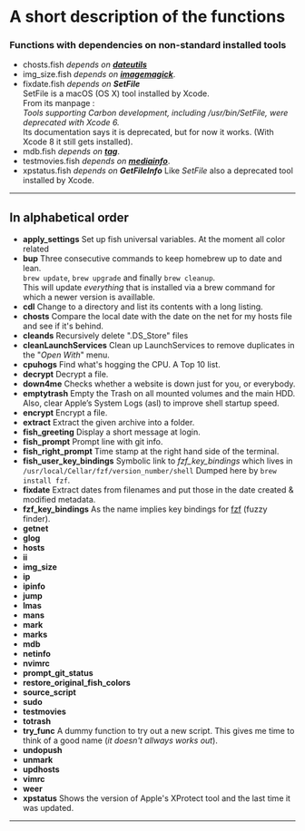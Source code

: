 # A short description of the functions

### Functions with dependencies on non-standard installed tools

* chosts.fish _depends on [**dateutils**](http://www.fresse.org/dateutils)_
* img_size.fish _depends on [**imagemagick**](https://imagemagick.org)_.
* fixdate.fish _depends on **SetFile**_  
    SetFile is a macOS (OS X) tool installed by Xcode.  
    From its manpage :  
    _Tools supporting Carbon development, including /usr/bin/SetFile, were deprecated with Xcode 6._  
    Its documentation says it is deprecated, but for now it works. (With Xcode 8 it still gets installed).  
* mdb.fish _depends on [**tag**](https://github.com/jdberry/tag)_.
* testmovies.fish _depends on [**mediainfo**](http://mediaarea.net)_.
* xpstatus.fish _depends on **GetFileInfo**_
    Like _SetFile_ also a deprecated tool installed by Xcode.

---

## In alphabetical order

* **apply_settings**
Set up fish universal variables. At the moment all color related
* **bup**
Three consecutive commands to keep homebrew up to date and lean.  
`brew update`, `brew upgrade` and finally `brew cleanup`.  
This will update *everything* that is installed via a brew command for which a newer version is availlable.
* **cdl**
Change to a directory and list its contents with a long listing.
* **chosts**
Compare the local date with the date on the net for my hosts file and see if it's behind.
* **cleands**
Recursively delete ".DS_Store" files
* **cleanLaunchServices**
Clean up LaunchServices to remove duplicates in the "*Open With*" menu.
* **cpuhogs**
Find what's hogging the CPU. A Top 10 list.
* **decrypt**
Decrypt a file.
* **down4me**
Checks whether a website is down just for you, or everybody.
* **emptytrash**
Empty the Trash on all mounted volumes and the main HDD.
Also, clear Apple’s System Logs (asl) to improve shell startup speed.
* **encrypt**
Encrypt a file.
* **extract**
Extract the given archive into a folder.
* **fish_greeting**
Display a short message at login.
* **fish_prompt**
Prompt line with git info.
* **fish_right_prompt**
Time stamp at the right hand side of the terminal.
* **fish_user_key_bindings**
Symbolic link to *fzf_key_bindings* which lives in `/usr/local/Cellar/fzf/version_number/shell`
Dumped here by `brew install fzf`.
* **fixdate**
Extract dates from filenames and put those in the date created & modified metadata.
* **fzf_key_bindings**
As the name implies key bindings for [fzf](https://github.com/junegunn/fzf) (fuzzy finder).
* **getnet**
* **glog**
* **hosts**
* **ii**
* **img_size**
* **ip**
* **ipinfo**
* **jump**
* **lmas**
* **mans**
* **mark**
* **marks**
* **mdb**
* **netinfo**
* **nvimrc**
* **prompt_git_status**
* **restore_original_fish_colors**
* **source_script**
* **sudo**
* **testmovies**
* **totrash**
* **try_func**
A dummy function to try out a new script. This gives me time to think of a good name (_it doesn't allways works out_).
* **undopush**
* **unmark**
* **updhosts**
* **vimrc**
* **weer**
* **xpstatus**
Shows the version of Apple's XProtect tool and the last time it was updated.

---
